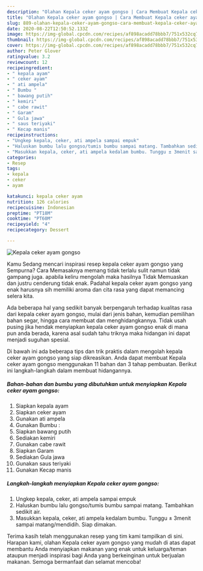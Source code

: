 ```yaml
---
description: "Olahan Kepala ceker ayam gongso | Cara Membuat Kepala ceker ayam gongso Yang Enak Dan Mudah"
title: "Olahan Kepala ceker ayam gongso | Cara Membuat Kepala ceker ayam gongso Yang Enak Dan Mudah"
slug: 889-olahan-kepala-ceker-ayam-gongso-cara-membuat-kepala-ceker-ayam-gongso-yang-enak-dan-mudah
date: 2020-08-22T12:50:52.133Z
image: https://img-global.cpcdn.com/recipes/af898acadd78bbb7/751x532cq70/kepala-ceker-ayam-gongso-foto-resep-utama.jpg
thumbnail: https://img-global.cpcdn.com/recipes/af898acadd78bbb7/751x532cq70/kepala-ceker-ayam-gongso-foto-resep-utama.jpg
cover: https://img-global.cpcdn.com/recipes/af898acadd78bbb7/751x532cq70/kepala-ceker-ayam-gongso-foto-resep-utama.jpg
author: Peter Glover
ratingvalue: 3.2
reviewcount: 12
recipeingredient:
- " kepala ayam"
- " ceker ayam"
- " ati ampela"
- " Bumbu "
- " bawang putih"
- " kemiri"
- " cabe rawit"
- " Garam"
- " Gula jawa"
- " saus teriyaki"
- " Kecap manis"
recipeinstructions:
- "Ungkep kepala, ceker, ati ampela sampai empuk"
- "Haluskan bumbu lalu gongso/tumis bumbu sampai matang. Tambahkan sedikit air."
- "Masukkan kepala, ceker, ati ampela kedalam bumbu. Tunggu ± 3menit sampai matang/mendidih. Siap dimakan."
categories:
- Resep
tags:
- kepala
- ceker
- ayam

katakunci: kepala ceker ayam 
nutrition: 126 calories
recipecuisine: Indonesian
preptime: "PT18M"
cooktime: "PT60M"
recipeyield: "4"
recipecategory: Dessert

---
```



![Kepala ceker ayam gongso](https://img-global.cpcdn.com/recipes/af898acadd78bbb7/751x532cq70/kepala-ceker-ayam-gongso-foto-resep-utama.jpg)

Kamu Sedang mencari inspirasi resep kepala ceker ayam gongso yang Sempurna? Cara Memasaknya memang tidak terlalu sulit namun tidak gampang juga. apabila keliru mengolah maka hasilnya Tidak Memuaskan dan justru cenderung tidak enak. Padahal kepala ceker ayam gongso yang enak harusnya sih memiliki aroma dan cita rasa yang dapat memancing selera kita.

Ada beberapa hal yang sedikit banyak berpengaruh terhadap kualitas rasa dari kepala ceker ayam gongso, mulai dari jenis bahan, kemudian pemilihan bahan segar, hingga cara membuat dan menghidangkannya. Tidak usah pusing jika hendak menyiapkan kepala ceker ayam gongso enak di mana pun anda berada, karena asal sudah tahu triknya maka hidangan ini dapat menjadi suguhan spesial.




Di bawah ini ada beberapa tips dan trik praktis dalam mengolah kepala ceker ayam gongso yang siap dikreasikan. Anda dapat membuat Kepala ceker ayam gongso menggunakan 11 bahan dan 3 tahap pembuatan. Berikut ini langkah-langkah dalam membuat hidangannya.

<!--inarticleads1-->

##### Bahan-bahan dan bumbu yang dibutuhkan untuk menyiapkan Kepala ceker ayam gongso:

1. Siapkan  kepala ayam
1. Siapkan  ceker ayam
1. Gunakan  ati ampela
1. Gunakan  Bumbu :
1. Siapkan  bawang putih
1. Sediakan  kemiri
1. Gunakan  cabe rawit
1. Siapkan  Garam
1. Sediakan  Gula jawa
1. Gunakan  saus teriyaki
1. Gunakan  Kecap manis




<!--inarticleads2-->

##### Langkah-langkah menyiapkan Kepala ceker ayam gongso:

1. Ungkep kepala, ceker, ati ampela sampai empuk
1. Haluskan bumbu lalu gongso/tumis bumbu sampai matang. Tambahkan sedikit air.
1. Masukkan kepala, ceker, ati ampela kedalam bumbu. Tunggu ± 3menit sampai matang/mendidih. Siap dimakan.




Terima kasih telah menggunakan resep yang tim kami tampilkan di sini. Harapan kami, olahan Kepala ceker ayam gongso yang mudah di atas dapat membantu Anda menyiapkan makanan yang enak untuk keluarga/teman ataupun menjadi inspirasi bagi Anda yang berkeinginan untuk berjualan makanan. Semoga bermanfaat dan selamat mencoba!
